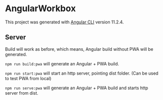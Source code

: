 # AngularWorkbox

This project was generated with [Angular CLI](https://github.com/angular/angular-cli) version 11.2.4.

## Server

Build will work as before, which means, Angular build without PWA will be generated.

`npm run build:pwa` will generate an Angular + PWA build. 

`npm run start:pwa` will start an http server, pointing dist folder. (Can be used to test PWA from local) 

`npm run serve:pwa` will generate an Angular + PWA build and starts http server from dist. 
